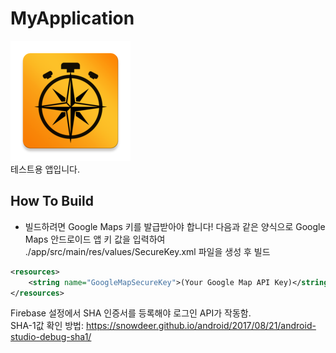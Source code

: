 # MyApplication
![ic_launcher](app/src/main/res/mipmap-xxxhdpi/ic_launcher.png)  
테스트용 앱입니다.
## How To Build
* 빌드하려면 Google Maps 키를 발급받아야 합니다!
다음과 같은 양식으로 Google Maps 안드로이드 앱 키 값을 입력하여 ./app/src/main/res/values/SecureKey.xml 파일을 생성 후 빌드
```xml
<resources>
    <string name="GoogleMapSecureKey">(Your Google Map API Key)</string>
</resources>
```
Firebase 설정에서 SHA 인증서를 등록해야 로그인 API가 작동함.\
SHA-1값 확인 방법: https://snowdeer.github.io/android/2017/08/21/android-studio-debug-sha1/
